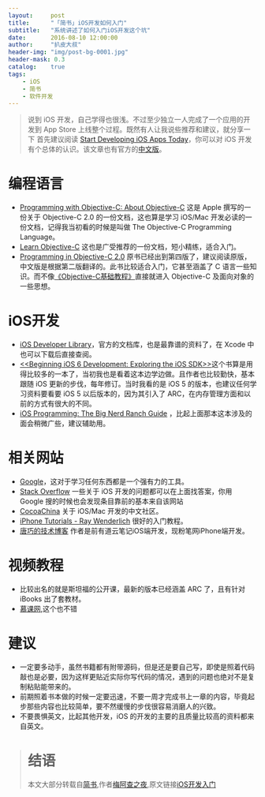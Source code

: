 ```yaml
---
layout:     post
title:      "「简书」iOS开发如何入门"
subtitle:   "系统讲述了如何入门iOS开发这个坑"
date:       2016-08-10 12:00:00
author:     "扒皮大叔"
header-img: "img/post-bg-0001.jpg"
header-mask: 0.3
catalog:    true
tags:
    - iOS
    - 简书
    - 软件开发
---
```


> 说到 iOS 开发，自己学得也很浅。不过至少独立一人完成了一个应用的开发到 App Store 上线整个过程。既然有人让我说些推荐和建议，就分享一下
> 首先建议阅读 [Start Developing iOS Apps Today](https://developer.apple.com/library/ios/#referencelibrary/GettingStarted/RoadMapiOS/index.html)，你可以对 iOS 开发有个总体的认识。该文章也有官方的[中文版](https://developer.apple.com/library/ios/#referencelibrary/GettingStarted/RoadMapiOSCh/index.html#//apple_ref/doc/uid/TP40012668)。

# 编程语言
+ [Programming with Objective-C: About Objective-C](http://developer.apple.com/library/ios/#documentation/cocoa/conceptual/ProgrammingWithObjectiveC/Introduction/Introduction.html) 这是 Apple 撰写的一份关于 Objective-C 2.0 的一份文档，这也算是学习 iOS/Mac 开发必读的一份文档，记得我当初看的时候是叫做 The Objective-C Programming Language。
+ [Learn Objective-C](http://cocoadevcentral.com/d/learn_objectivec/) 这也是广受推荐的一份文档，短小精练，适合入门。
+ [Programming in Objective-C 2.0](http://www.amazon.com/Programming-Objective-C-Edition-Developers-Library/dp/0321811909) 原书已经出到第四版了，建议阅读原版，中文版是根据第二版翻译的。此书比较适合入门，它甚至涵盖了 C 语言一些知识。而不像[《Objective-C基础教程》](http://book.douban.com/subject/3864073/)直接就进入 Objective-C 及面向对象的一些思想。
# iOS开发
+ [iOS Developer Library](https://developer.apple.com/library/ios/navigation/)，官方的文档库，也是最靠谱的资料了，在 Xcode 中也可以下载后直接查阅。
+ [<<Beginning iOS 6 Development: Exploring the iOS SDK>>](http://www.amazon.com/Beginning-iOS-Development-Exploring-SDK/dp/1430245123)这个书算是用得比较多的一本了，当初我也是看着这本边学边做。且作者也比较勤快，基本跟随 iOS 更新的步伐，每年修订。当时我看的是 iOS 5 的版本，也建议任何学习资料要看要 iOS 5 以后版本的，因为其引入了 ARC，在内存管理方面和以前的方式有很大的不同。
+ [iOS Programming: The Big Nerd Ranch Guide](http://www.amazon.com/iOS-Programming-Ranch-Guide-Guides/dp/0321821521) ，比起上面那本这本涉及的面会稍微广些，建议辅助用。

# 相关网站
+ [Google](http://google.com/)，这对于学习任何东西都是一个强有力的工具。
+ [Stack Overflow](http://stackoverflow.com/) 一些关于 iOS 开发的问题都可以在上面找答案，你用 Google 搜的时候也会发现条目靠前的基本来自该网站
+ [CocoaChina](http://cocoachina.com/) 关于 iOS/Mac 开发的中文社区。
+ [iPhone Tutorials - Ray Wenderlich](http://www.raywenderlich.com/tutorials) 很好的入门教程。
+ [唐巧的技术博客](http://blog.devtang.com/) 作者是前有道云笔记iOS端开发，现粉笔网iPhone端开发。

# 视频教程
+ 比较出名的就是斯坦福的公开课，最新的版本已经涵盖 ARC 了，且有针对 iBooks 出了套教材。
+ [慕课网](http://www.imooc.com),这个也不错

# 建议
+ 一定要多动手，虽然书籍都有附带源码，但是还是要自己写，即使是照着代码敲也是必要，因为这样更贴近实际你写代码的情况，遇到的问题也绝对不是复制粘贴能带来的。
+ 前期照着书本做的时候一定要迅速，不要一周才完成书上一章的内容，毕竟起步那些内容也比较简单，要不然缓慢的步伐很容易消磨人的兴致。
+ 不要畏惧英文，比起其他开发，iOS 的开发的主要的且质量比较高的资料都来自英文。

> # 结语
> 本文大部分转载自[简书](http://www.jianshu.com),作者[梅阿查之夜](http://www.jianshu.com/u/PZYavq),原文链接[iOS开发入门](http://www.jianshu.com/p/KSuDqb)


